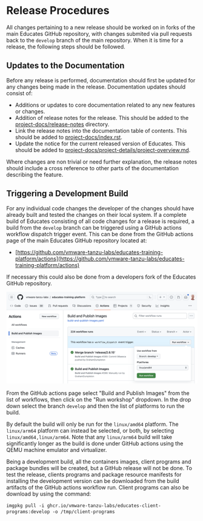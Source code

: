 Release Procedures
==================

All changes pertaining to a new release should be worked on in forks of the main Educates GitHub repository, with changes submited via pull requests back to the `develop` branch of the main repository. When it is time for a release, the following steps should be followed.

Updates to the Documentation
----------------------------

Before any release is performed, documentation should first be updated for any changes being made in the release. Documentation updates should consist of:

* Additions or updates to core documentation related to any new features or changes.
* Addition of release notes for the release. This should be added to the [project-docs/release-notes](../project-docs/release-notes) directory.
* Link the release notes into the documentation table of contents. This should be added to [project-docs/index.rst](../project-docs/index.rst).
* Update the notice for the current released version of Educates. This should be added to [project-docs/project-details/project-overview.md](../project-docs/project-details/project-overview.md).

Where changes are non trivial or need further explanation, the release notes should include a cross reference to other parts of the documentation describing the feature.

Triggering a Development Build
------------------------------

For any individual code changes the developer of the changes should have already built and tested the changes on their local system. If a complete build of Educates consisting of all code changes for a release is required, a build from the `develop` branch can be triggered using a GitHub actions workflow dispatch trigger event. This can be done from the GitHub actions page of the main Educates GitHub repository located at:

* [https://github.com/vmware-tanzu-labs/educates-training-platform/actions](https://github.com/vmware-tanzu-labs/educates-training-platform/actions)

If necessary this could also be done from a developers fork of the Educates GitHub repository.

![](github-actions-build.png)

From the GitHub actions page select "Build and Publish Images" from the list of workflows, then click on the "Run workshop" dropdown. In the drop down select the branch `develop` and then the list of platforms to run the build.

By default the build will only be run for the `linux/amd64` platform. The `linux/arm64` platform can instead be selected, or both, by selecting `linux/amd64,linux/arm64`. Note that any `linux/arm64` build will take significantly longer as the build is done under GitHub actions using the QEMU machine emulator and virtualizer.

Being a development build, all the containers images, client programs and package bundles will be created, but a GitHub release will not be done. To test the release, clients programs and package resource manifests for installing the development version can be downloaded from the build artifacts of the GitHub actions workflow run. Client programs can also be download by using the command:

```
imgpkg pull -i ghcr.io/vmware-tanzu-labs/educates-client-programs:develop -o /tmp/client-programs
```
